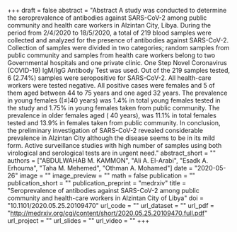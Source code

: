 +++
draft = false
abstract = "Abstract A study was conducted to determine the seroprevalence of antibodies against SARS-CoV-2 among public community and health care workers in Alzintan City, Libya. During the period from 2/4/2020 to 18/5/2020, a total of 219 blood samples were collected and analyzed for the presence of antibodies against SARS-CoV-2. Collection of samples were divided in two categories; random samples from public community and samples from health care workers belong to two Governmental hospitals and one private clinic. One Step Novel Coronavirus (COVID-19) IgM/IgG Antibody Test was used. Out of the 219 samples tested, 6 (2.74%) samples were seropositive for SARS-CoV-2. All health-care workers were tested negative. All positive cases were females and 5 of them aged between 44 to 75 years and one aged 32 years. The prevalence in young females ([&le;]40 years) was 1.4% in total young females tested in the study and 1.75% in young females taken from public community. The prevalence in older females aged ( 40 years), was 11.1% in total females tested and 13.9% in females taken from public community. In conclusion, the preliminary investigation of SARS-CoV-2 revealed considerable prevalence in Alzintan City although the disease seems to be in its mild form. Active surveillance studies with high number of samples using both virological and serological tests are in urgent need."
abstract_short = ""
authors = ["ABDULWAHAB M. KAMMON", "Ali A. El-Arabi", "Esadk A. Erhouma", "Taha M. Mehemed", "Othman A. Mohamed"]
date = "2020-05-26"
image = ""
image_preview = ""
math = false
publication = ""
publication_short = ""
publication_preprint = "medrxiv"
title = "Seroprevalence of antibodies against SARS-CoV-2 among public community and health-care workers in Alzintan City of Libya"
doi = "10.1101/2020.05.25.20109470"
url_code = ""
url_dataset = ""
url_pdf = "http://medrxiv.org/cgi/content/short/2020.05.25.20109470.full.pdf"
url_project = ""
url_slides = ""
url_video = ""
+++